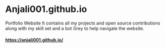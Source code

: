 # Anjali001.github.io
Portfolio Website
It contains all my projects and open source contributions along with my skill set and a bot Grey to help navigate the website.
#### https://anjali001.github.io/
